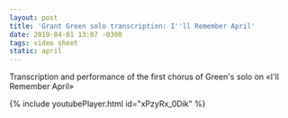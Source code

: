 ```yaml
---
layout: post
title: 'Grant Green solo transcription: I''ll Remember April'
date: 2019-04-01 13:07 -0300
tags: video sheet
static: april
---
```


Transcription and performance of the first chorus of Green's solo on «I'll Remember April»

{% include youtubePlayer.html id="xPzyRx_0Dik" %}

